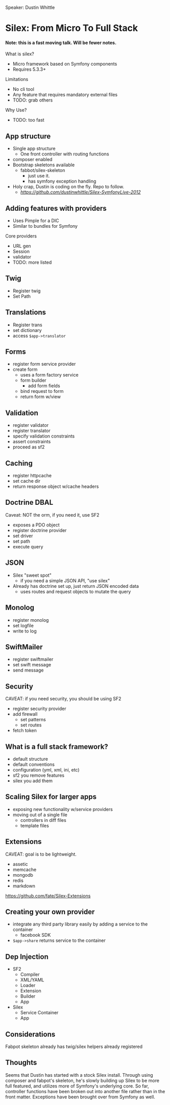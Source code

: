 Speaker: Dustin Whittle
# Silex: From Micro To Full Stack

#### Note: this is a fast moving talk. Will be fewer notes.

What is silex?
- Micro framework based on Symfony components
- Requires 5.3.3+

Limitations
- No cli tool
- Any feature that requires mandatory external files
- TODO: grab others

Why Use?
- TODO: too fast

## App structure
- Single app structure
  - One front controller with routing functions
- composer enabled
- Bootstrap skeletons available
  - fabbot/silex-skeleton
    - just use it.
    - has symfony exception handling
- Holy crap, Dustin is coding on the fly. Repo to follow.
  - _https://github.com/dustinwhittle/Silex-SymfonyLive-2012_

## Adding features with providers
- Uses Pimple for a DIC
- Similar to bundles for Symfony

Core providers
- URL gen
- Session
- validator
- TODO: more listed

## Twig
- Register twig
- Set Path

## Translations
- Register trans
- set dictionary
- access `$app->translator`

## Forms
- register form service provider
- create form
  - uses a form factory service
  - form builder
    - add form fields
  - bind request to form
  - return form w/view

## Validation
- register validator
- register translator
- specify validation constraints
- assert constraints
- proceed as sf2

## Caching
- register httpcache
- set cache dir
- return response object w/cache headers

## Doctrine DBAL
Caveat: NOT the orm, if you need it, use SF2

- exposes a PDO object
- register doctrine provider
- set driver
- set path
- execute query

## JSON
- Silex "sweet spot"
  - if you need a simple JSON API, "use silex"
- Already has doctrine set up, just return JSON encoded data
  - uses routes and request objects to mutate the query

## Monolog
- register monolog
- set logfile
- write to log

## SwiftMailer
- register swiftmailer
- set swift message
- send message

## Security
CAVEAT: if you need security, you should be using SF2
- register security provider
- add firewall
  - set patterns
  - set routes
- fetch token


## What is a full stack framework?
- default structure
- default conventions
- configuration (yml, xml, ini, etc)
- sf2 you remove features
- silex you add them

## Scaling Silex for larger apps
- exposing new functionality w/service providers
- moving out of a single file
  - controllers in diff files
  - template files

## Extensions
CAVEAT: goal is to be lightweight.
- assetic
- memcache
- mongodb
- redis
- markdown

https://github.com/fate/Silex-Extensions

## Creating your own provider
- integrate any third party library easily by adding a service to the container
  - facebook SDK
- `$app->share` returns service to the container

## Dep Injection
- SF2
  - Compiler
  - XML/YAML
  - Loader
  - Extension
  - Builder
  - App
- Silex
  - Service Container
  - App



## Considerations
Fabpot skeleton already has twig/silex helpers already registered

## Thoughts
Seems that Dustin has started with a stock Silex install. Through
using composer and fabpot's skeleton, he's slowly building up Silex to be
more full featured, and utilizes more of Symfony's underlying core. So far,
controller functions have been broken out into another file rather than in the
front matter. Exceptions have been brought over from Symfony as well.